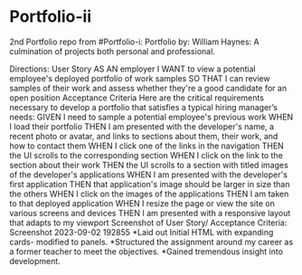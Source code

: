 # Portfolio-ii
2nd Portfolio repo
from #Portfolio-i:
Portfolio
by: William Haynes: A culmination of projects both personal and professional.

Directions: User Story AS AN employer I WANT to view a potential employee's deployed portfolio of work samples SO THAT I can review samples of their work and assess whether they're a good candidate for an open position Acceptance Criteria Here are the critical requirements necessary to develop a portfolio that satisfies a typical hiring manager’s needs: GIVEN I need to sample a potential employee's previous work WHEN I load their portfolio THEN I am presented with the developer's name, a recent photo or avatar, and links to sections about them, their work, and how to contact them WHEN I click one of the links in the navigation THEN the UI scrolls to the corresponding section WHEN I click on the link to the section about their work THEN the UI scrolls to a section with titled images of the developer's applications WHEN I am presented with the developer's first application THEN that application's image should be larger in size than the others WHEN I click on the images of the applications THEN I am taken to that deployed application WHEN I resize the page or view the site on various screens and devices THEN I am presented with a responsive layout that adapts to my viewport Screenshot of User Story/ Acceptance Criteria: Screenshot 2023-09-02 192855 *Laid out Initial HTML with expanding cards- modified to panels. *Structured the assignment around my career as a former teacher to meet the objectives. *Gained tremendous insight into development.
